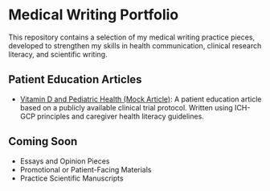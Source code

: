 # Medical Writing Portfolio

This repository contains a selection of my medical writing practice pieces, developed to strengthen my skills in health communication, clinical research literacy, and scientific writing.

## Patient Education Articles
- [Vitamin D and Pediatric Health (Mock Article)](https://github.com/krulik1/medical-writing-portfolio/blob/2df4bb699b345a9729c39d299b5e53f212c5845a/Improving_Recovery_with_Vitamin_D.pdf): A patient education article based on a publicly available clinical trial protocol. Written using ICH-GCP principles and caregiver health literacy guidelines.

## Coming Soon
- Essays and Opinion Pieces
- Promotional or Patient-Facing Materials
- Practice Scientific Manuscripts

